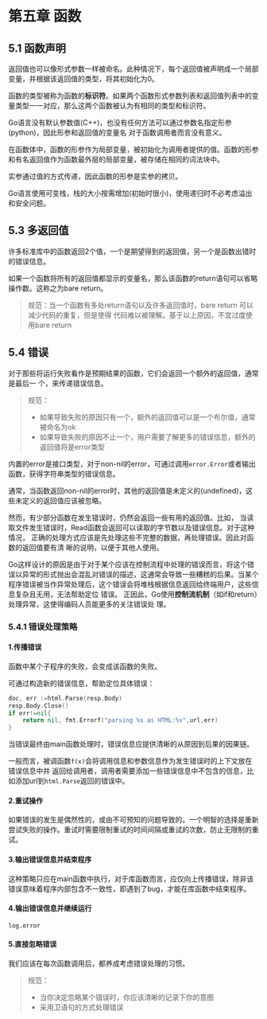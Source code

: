 # 第五章 函数

## 5.1 函数声明

返回值也可以像形式参数一样被命名。此种情况下，每个返回值被声明成一个局部变量，并根据该返回值的类型，将其初始化为0。

函数的类型被称为函数的**标识符**。如果两个函数形式参数列表和返回值列表中的变量类型一一对应，那么这两个函数被认为有相同的类型和标识符。

Go语言没有默认参数值(C++)，也没有任何方法可以通过参数名指定形参(python)，因此形参和返回值的变量名 对于函数调用者而言没有意义。

在函数体中，函数的形参作为局部变量，被初始化为调用者提供的值。函数的形参和有名返回值作为函数最外层的局部变量，被存储在相同的词法块中。

实参通过值的方式传递，因此函数的形参是实参的拷贝。

Go语言使用可变栈，栈的大小按需增加(初始时很小)，使用递归时不必考虑溢出和安全问题。

## 5.3 多返回值

许多标准库中的函数返回2个值，一个是期望得到的返回值，另一个是函数出错时的错误信息。

如果一个函数将所有的返回值都显示的变量名，那么该函数的return语句可以省略操作数。这称之为bare	return。

> 规范：当一个函数有多处return语句以及许多返回值时，bare	return	可以减少代码的重复，但是使得 代码难以被理解。基于以上原因，不宜过度使用bare return

## 5.4 错误

对于那些将运行失败看作是预期结果的函数，它们会返回一个额外的返回值，通常是最后一 个，来传递错误信息。

> 规范：
>
> * 如果导致失败的原因只有一个，额外的返回值可以是一个布尔值，通常被命名为ok
> * 如果导致失败的原因不止一个，用户需要了解更多的错误信息，额外的返回值将是error类型

内置的error是接口类型，对于non-nil的error，可通过调用`error.Error`或者输出函数，获得字符串类型的错误信息。

通常，当函数返回non-nil的error时，其他的返回值是未定义的(undefined)，这些未定义的返回值应该被忽略。

然而，有少部分函数在发生错误时，仍然会返回一些有用的返回值。比如， 当读取文件发生错误时，Read函数会返回可以读取的字节数以及错误信息。对于这种情况， 正确的处理方式应该是先处理这些不完整的数据，再处理错误。因此对函数的返回值要有清 晰的说明，以便于其他人使用。

Go这样设计的原因是由于对于某个应该在控制流程中处理的错误而言，将这个错误以异常的形式抛出会混乱对错误的描述，这通常会导致一些糟糕的后果。当某个程序错误被当作异常处理后，这个错误会将堆栈根据信息返回给终端用户，这些信息复杂且无用，无法帮助定位 错误。
正因此，Go使用**控制流机制**（如if和return）处理异常，这使得编码人员能更多的关注错误处 理。

### 5.4.1 错误处理策略

#### 1.传播错误

函数中某个子程序的失败，会变成该函数的失败。

可通过构造新的错误信息，帮助定位具体错误：

```go
doc, err :=html.Parse(resp.Body)
resp.Body.Close()
if err!=nil{
    return nil, fmt.Errorf("parsing %s as HTML:%v",url,err)
}
```

当错误最终由main函数处理时，错误信息应提供清晰的从原因到后果的因果链。

一般而言，被调函数`f(x)`会将调用信息和参数信息作为发生错误时的上下文放在错误信息中并 返回给调用者，调用者需要添加一些错误信息中不包含的信息，比如添加url到`html.Parse`返回的错误中。

#### 2.重试操作

如果错误的发生是偶然性的，或由不可预知的问题导致的。一个明智的选择是重新尝试失败的操作。重试时需要限制重试的时间间隔或重试的次数，防止无限制的重试。

#### 3.输出错误信息并结束程序

这种策略只应在main函数中执行，对于库函数而言，应仅向上传播错误，除非该错误意味着程序内部包含不一致性，即遇到了bug，才能在库函数中结束程序。

#### 4.输出错误信息并继续运行

`log.error`

#### 5.直接忽略错误

我们应该在每次函数调用后，都养成考虑错误处理的习惯。

> 规范：
>
> * 当你决定忽略某个错误时，你应该清晰的记录下你的意图
> * 采用卫语句的方式处理错误



